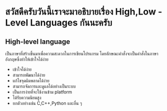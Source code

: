 # สวัสดีครับวันนี้เราจะมาอธิบายเรื่อง High,Low - Level Languages กันนะครับ

## High-level language

เป็นภาษาที่สร้างขึ้นมาเพื่อความสะดวกในการเขียนโปรแกรม โดยลักษณะคำสั่งจะเป็นคำสั่งในภาษาอังกฤษซึ่งทำให้เข้าใจได้ง่าย
- เข้าใจได้ง่าย
- สามารถพัฒนาได้ง่าย
- แก้ไขจุดผิดพลาดได้ง่าย
- สามารถจัดการและดูแลได้อย่างเป็นระบบ
- เป็นการง่ายที่จะใช้งานข้าม platform
- ได้รับความนิยมสูง
- ยกตัวอย่างเช่น C,C++,Python และอื่น ๆ
